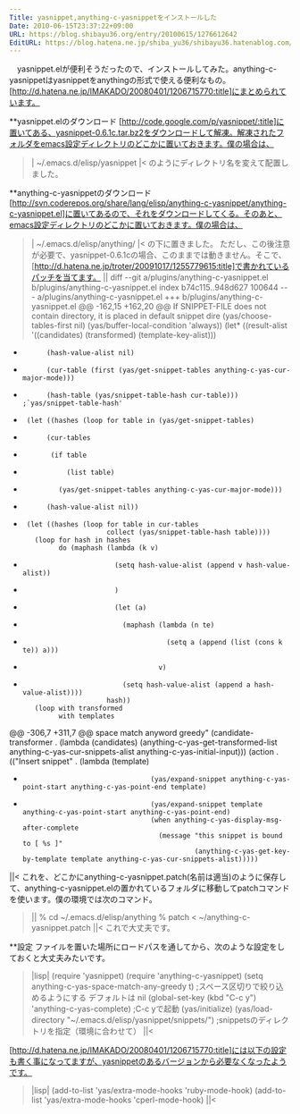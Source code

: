 ```yaml
---
Title: yasnippet,anything-c-yasnippetをインストールした
Date: 2010-06-15T23:37:22+09:00
URL: https://blog.shibayu36.org/entry/20100615/1276612642
EditURL: https://blog.hatena.ne.jp/shiba_yu36/shibayu36.hatenablog.com/atom/entry/12704591929888039173
---
```


　yasnippet.elが便利そうだったので、インストールしてみた。anything-c-yasnippetはyasnippetをanythingの形式で使える便利なもの。[http://d.hatena.ne.jp/IMAKADO/20080401/1206715770:title]にまとめられています。

**yasnippet.elのダウンロード
[http://code.google.com/p/yasnippet/:title]に置いてある、yasnippet-0.6.1c.tar.bz2をダウンロードして解凍。解凍されたフォルダをemacs設定ディレクトリのどこかに置いておきます。僕の場合は、
>|
~/.emacs.d/elisp/yasnippet
|<
のようにディレクトリ名を変えて配置しました。

**anything-c-yasnippetのダウンロード
[http://svn.coderepos.org/share/lang/elisp/anything-c-yasnippet/anything-c-yasnippet.el]に置いてあるので、それをダウンロードしてくる。そのあと、emacs設定ディレクトリのどこかに置いておきます。僕の場合は、
>|
~/.emacs.d/elisp/anything/
|<
の下に置きました。
ただし、この後注意が必要で、yasnippet-0.6.1cの場合、このままでは動きません。そこで、[http://d.hatena.ne.jp/troter/20091017/1255779615:title]で書かれているパッチを当てます。
>||
diff --git a/plugins/anything-c-yasnippet.el b/plugins/anything-c-yasnippet.el
index b74c115..948d627 100644
--- a/plugins/anything-c-yasnippet.el
+++ b/plugins/anything-c-yasnippet.el
@@ -162,15 +162,20 @@ If SNIPPET-FILE does not contain directory, it is placed in default snippet dire
         (yas/choose-tables-first nil)
         (yas/buffer-local-condition 'always))
     (let* ((result-alist '((candidates) (transformed) (template-key-alist)))
-           (hash-value-alist nil)
-           (cur-table (first (yas/get-snippet-tables anything-c-yas-cur-major-mode)))
-           (hash-table (yas/snippet-table-hash cur-table))) ;`yas/snippet-table-hash'
-      (let ((hashes (loop for table in (yas/get-snippet-tables)
+           (cur-tables
+            (if table
+                (list table)
+              (yas/get-snippet-tables anything-c-yas-cur-major-mode)))
+           (hash-value-alist nil))
+      (let ((hashes (loop for table in cur-tables
                           collect (yas/snippet-table-hash table))))
         (loop for hash in hashes
               do (maphash (lambda (k v)
-                            (setq hash-value-alist (append v hash-value-alist))
-                            )
+                            (let (a)
+                              (maphash (lambda (n te)
+                                         (setq a (append (list (cons k te)) a)))
+                                       v)
+                              (setq hash-value-alist (append a hash-value-alist))))
                           hash))
         (loop with transformed
               with templates
@@ -306,7 +311,7 @@ space match anyword greedy"
     (candidate-transformer . (lambda (candidates)
                                (anything-c-yas-get-transformed-list anything-c-yas-cur-snippets-alist anything-c-yas-initial-input)))
     (action . (("Insert snippet" . (lambda (template)
-                                     (yas/expand-snippet anything-c-yas-point-start anything-c-yas-point-end template)
+                                     (yas/expand-snippet template anything-c-yas-point-start anything-c-yas-point-end)
                                      (when anything-c-yas-display-msg-after-complete
                                        (message "this snippet is bound to [ %s ]"
                                                 (anything-c-yas-get-key-by-template template anything-c-yas-cur-snippets-alist)))))
||<
これを、どこかにanything-c-yasnippet.patch(名前は適当)のように保存して、anything-c-yasnippet.elの置かれているフォルダに移動してpatchコマンドを使います。僕の環境では次のコマンド。
>||
% cd ~/.emacs.d/elisp/anything
% patch < ~/anything-c-yasnippet.patch
||<
これで大丈夫です。

**設定
ファイルを置いた場所にロードパスを通してから、次のような設定をしておくと大丈夫みたいです。
>|lisp|
(require 'yasnippet)
(require 'anything-c-yasnippet)
(setq anything-c-yas-space-match-any-greedy t) ;スペース区切りで絞り込めるようにする デフォルトは nil
(global-set-key (kbd "C-c y") 'anything-c-yas-complete) ;C-c yで起動 
(yas/initialize)
(yas/load-directory "~/.emacs.d/elisp/yasnippet/snippets/") ;snippetsのディレクトリを指定（環境に合わせて）
||<

[http://d.hatena.ne.jp/IMAKADO/20080401/1206715770:title]には以下の設定も書く事になってますが、yasnippetのあるバージョンから必要なくなったようです。
>|lisp|
(add-to-list 'yas/extra-mode-hooks 'ruby-mode-hook)
(add-to-list 'yas/extra-mode-hooks 'cperl-mode-hook)
||<
